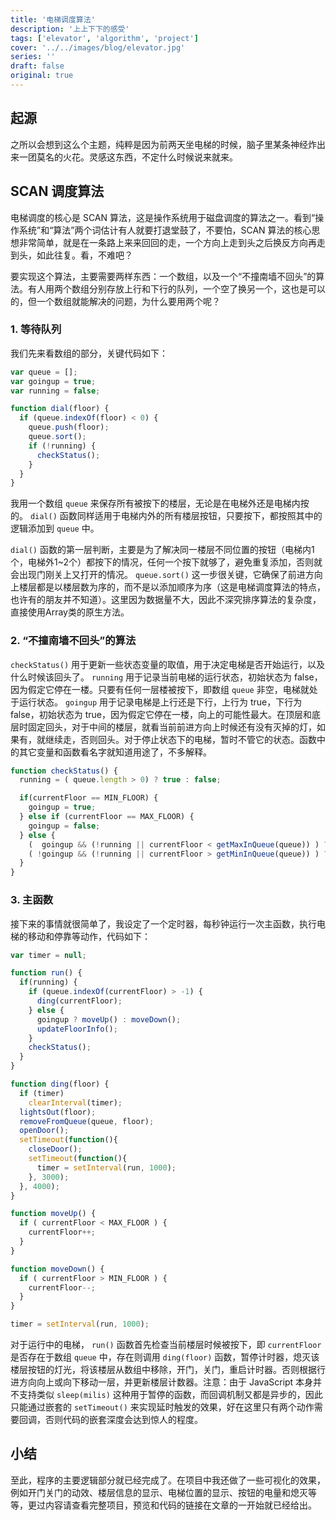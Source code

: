 ```yaml
---
title: '电梯调度算法'
description: '上上下下的感受'
tags: ['elevator', 'algorithm', 'project']
cover: '../../images/blog/elevator.jpg'
series: ''
draft: false
original: true
---
```


## 起源

之所以会想到这么个主题，纯粹是因为前两天坐电梯的时候，脑子里某条神经炸出来一团莫名的火花。灵感这东西，不定什么时候说来就来。

## SCAN 调度算法

电梯调度的核心是 SCAN 算法，这是操作系统用于磁盘调度的算法之一。看到“操作系统”和“算法”两个词估计有人就要打退堂鼓了，不要怕，SCAN 算法的核心思想非常简单，就是在一条路上来来回回的走，一个方向上走到头之后换反方向再走到头，如此往复。看，不难吧？

要实现这个算法，主要需要两样东西：一个数组，以及一个“不撞南墙不回头”的算法。有人用两个数组分别存放上行和下行的队列，一个空了换另一个，这也是可以的，但一个数组就能解决的问题，为什么要用两个呢？

### 1. 等待队列

我们先来看数组的部分，关键代码如下：

```javascript
var queue = [];
var goingup = true;
var running = false;

function dial(floor) {
  if (queue.indexOf(floor) < 0) {
    queue.push(floor);
    queue.sort();
    if (!running) {
      checkStatus();
    }
  }
}
```

我用一个数组 `queue` 来保存所有被按下的楼层，无论是在电梯外还是电梯内按的。 `dial()` 函数同样适用于电梯内外的所有楼层按钮，只要按下，都按照其中的逻辑添加到 `queue` 中。

`dial()` 函数的第一层判断，主要是为了解决同一楼层不同位置的按钮（电梯内1个，电梯外1~2个）都按下的情况，任何一个按下就够了，避免重复添加，否则就会出现门刚关上又打开的情况。 `queue.sort()` 这一步很关键，它确保了前进方向上楼层都是以楼层数为序的，而不是以添加顺序为序（这是电梯调度算法的特点，也许有的朋友并不知道）。这里因为数据量不大，因此不深究排序算法的复杂度，直接使用Array类的原生方法。

### 2. “不撞南墙不回头”的算法

`checkStatus()` 用于更新一些状态变量的取值，用于决定电梯是否开始运行，以及什么时候该回头了。 `running` 用于记录当前电梯的运行状态，初始状态为 false，因为假定它停在一楼。只要有任何一层楼被按下，即数组 `queue` 非空，电梯就处于运行状态。 `goingup` 用于记录电梯是上行还是下行，上行为 true，下行为 false，初始状态为 true，因为假定它停在一楼，向上的可能性最大。在顶层和底层时固定回头，对于中间的楼层，就看当前前进方向上时候还有没有灭掉的灯，如果有，就继续走，否则回头。对于停止状态下的电梯，暂时不管它的状态。函数中的其它变量和函数看名字就知道用途了，不多解释。

```javascript
function checkStatus() {
  running = ( queue.length > 0) ? true : false;

  if(currentFloor == MIN_FLOOR) {
    goingup = true;
  } else if (currentFloor == MAX_FLOOR) {
    goingup = false;
  } else {
    (  goingup && (!running || currentFloor < getMaxInQueue(queue)) ) ? goingup = true  : goingup = false;
    ( !goingup && (!running || currentFloor > getMinInQueue(queue)) ) ? goingup = false : goingup = true;
  }
}
```

### 3. 主函数

接下来的事情就很简单了，我设定了一个定时器，每秒钟运行一次主函数，执行电梯的移动和停靠等动作，代码如下：

```javascript
var timer = null;

function run() {
  if(running) {
    if (queue.indexOf(currentFloor) > -1) {
      ding(currentFloor);
    } else {
      goingup ? moveUp() : moveDown();
      updateFloorInfo();
    }
    checkStatus();
  }
}

function ding(floor) {
  if (timer)
    clearInterval(timer);
  lightsOut(floor);
  removeFromQueue(queue, floor);
  openDoor();
  setTimeout(function(){
    closeDoor();
    setTimeout(function(){
      timer = setInterval(run, 1000);
    }, 3000);
  }, 4000);
}

function moveUp() {
  if ( currentFloor < MAX_FLOOR ) {
    currentFloor++;
  }
}

function moveDown() {
  if ( currentFloor > MIN_FLOOR ) {
    currentFloor--;
  }
}

timer = setInterval(run, 1000);
```

对于运行中的电梯， `run()` 函数首先检查当前楼层时候被按下，即 `currentFloor` 是否存在于数组 `queue` 中，存在则调用 `ding(floor)` 函数，暂停计时器，熄灭该楼层按钮的灯光，将该楼层从数组中移除，开门，关门，重启计时器。否则根据行进方向向上或向下移动一层，并更新楼层计数器。注意：由于 JavaScript 本身并不支持类似 `sleep(milis)` 这种用于暂停的函数，而回调机制又都是异步的，因此只能通过嵌套的 `setTimeout()` 来实现延时触发的效果，好在这里只有两个动作需要回调，否则代码的嵌套深度会达到惊人的程度。

## 小结

至此，程序的主要逻辑部分就已经完成了。在项目中我还做了一些可视化的效果，例如开门关门的动效、楼层信息的显示、电梯位置的显示、按钮的电量和熄灭等等，更过内容请查看完整项目，预览和代码的链接在文章的一开始就已经给出。
